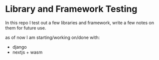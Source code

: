# Library and Framework Testing

In this repo I test out a few libraries and framework, write a few notes on them for future use.

as of now I am starting/working on/done with:
- django
- nextjs + wasm
